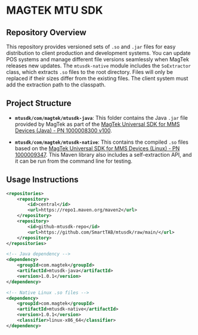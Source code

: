 # MAGTEK MTU SDK

## Repository Overview

This repository provides versioned sets of `.so` and `.jar` files for easy distribution to client production and development systems. You can update POS systems and manage different file versions seamlessly when MagTek releases new updates. The `mtusdk-native` module includes the `SoExtractor` class, which extracts `.so` files to the root directory. Files will only be replaced if their sizes differ from the existing files. The client system must add the extraction path to the classpath.

## Project Structure

- **`mtusdk/com/magtek/mtusdk-java`**: This folder contains the Java `.jar` file provided by MagTek as part of the [MagTek Universal SDK for MMS Devices (Java) - PN 1000008300 v100](https://www.magtek.com/Content/SoftwarePackages/1000008300.zip).

- **`mtusdk/com/magtek/mtusdk-native`**: This contains the compiled `.so` files based on the [MagTek Universal SDK for MMS Devices (Linux) - PN 1000009347](https://www.magtek.com/Content/SoftwarePackages/1000009347.zip). This Maven library also includes a self-extraction API, and it can be run from the command line for testing.

## Usage Instructions

```xml
<repositories>
    <repository>
        <id>central</id>
        <url>https://repo1.maven.org/maven2</url>
    </repository>
    <repository>
        <id>github-mtusdk-repo</id>
        <url>https://github.com/SmartTAB/mtusdk/raw/main/</url>
    </repository>
</repositories>

<!-- Java dependency -->
<dependency>
    <groupId>com.magtek</groupId>
    <artifactId>mtusdk-java</artifactId>
    <version>1.0.1</version>
</dependency>

<!-- Native Linux .so files -->
<dependency>
    <groupId>com.magtek</groupId>
    <artifactId>mtusdk-native</artifactId>
    <version>1.0.1</version>
    <classifier>linux-x86_64</classifier> 
</dependency>
